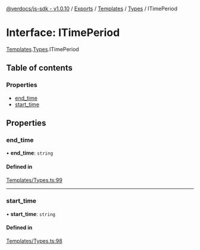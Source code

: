 [@verdocs/js-sdk - v1.0.10](../README.md) / [Exports](../modules.md) / [Templates](../modules/Templates.md) / [Types](../modules/Templates.Types.md) / ITimePeriod

# Interface: ITimePeriod

[Templates](../modules/Templates.md).[Types](../modules/Templates.Types.md).ITimePeriod

## Table of contents

### Properties

- [end_time](Templates.Types.ITimePeriod.md#end_time)
- [start_time](Templates.Types.ITimePeriod.md#start_time)

## Properties

### end\_time

• **end\_time**: `string`

#### Defined in

[Templates/Types.ts:99](https://github.com/Verdocs/js-sdk/blob/main/src/Templates/Types.ts#L99)

___

### start\_time

• **start\_time**: `string`

#### Defined in

[Templates/Types.ts:98](https://github.com/Verdocs/js-sdk/blob/main/src/Templates/Types.ts#L98)
